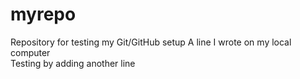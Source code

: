 # myrepo
Repository for testing my Git/GitHub setup
A line I wrote on my local computer  
Testing by adding another line
